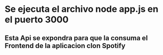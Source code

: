 # Se ejecuta el archivo node app.js en el puerto 3000
## Esta Api se expondra para que la consuma el Frontend de la aplicacion clon Spotify


